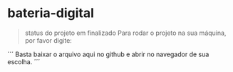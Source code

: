 # bateria-digital

>status do projeto em finalizado
Para rodar o projeto na sua máquina, por favor digite:

´´´
Basta baixar o arquivo aqui no github e abrir no navegador de sua escolha.
´´´
